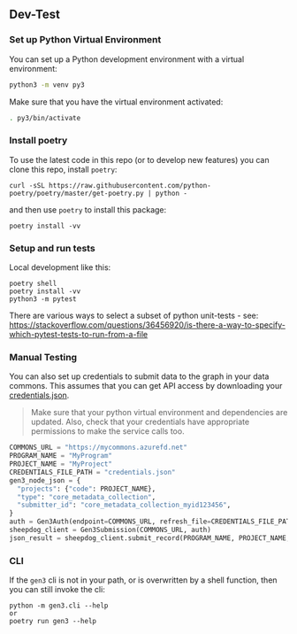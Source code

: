 ## Dev-Test

### Set up Python Virtual Environment

You can set up a Python development environment with a virtual environment:

```bash
python3 -m venv py3
```

Make sure that you have the virtual environment activated:

```bash
. py3/bin/activate
```

### Install poetry

To use the latest code in this repo (or to develop new features) you can clone this repo, install `poetry`:

```
curl -sSL https://raw.githubusercontent.com/python-poetry/poetry/master/get-poetry.py | python -
```

and then use `poetry` to install this package:

```
poetry install -vv
```


### Setup and run tests

Local development like this:

```
poetry shell
poetry install -vv
python3 -m pytest
```

There are various ways to select a subset of python unit-tests - see: https://stackoverflow.com/questions/36456920/is-there-a-way-to-specify-which-pytest-tests-to-run-from-a-file

### Manual Testing

You can also set up credentials to submit data to the graph in your data commons.  This assumes that you can get API access by downloading your [credentials.json](https://docs.gen3.org/gen3-resources/user-guide/using-api/#credentials-to-send-api-requests).

> Make sure that your python virtual environment and dependencies are updated.  Also, check that your credentials have appropriate permissions to make the service calls too.
```python
COMMONS_URL = "https://mycommons.azurefd.net"
PROGRAM_NAME = "MyProgram"
PROJECT_NAME = "MyProject"
CREDENTIALS_FILE_PATH = "credentials.json"
gen3_node_json = {
  "projects": {"code": PROJECT_NAME},
  "type": "core_metadata_collection",
  "submitter_id": "core_metadata_collection_myid123456",
}
auth = Gen3Auth(endpoint=COMMONS_URL, refresh_file=CREDENTIALS_FILE_PATH)
sheepdog_client = Gen3Submission(COMMONS_URL, auth)
json_result = sheepdog_client.submit_record(PROGRAM_NAME, PROJECT_NAME, gen3_node_json)
```

### CLI

If the `gen3` cli is not in your path, or is overwritten by a shell function, then you can still invoke the cli:

```
python -m gen3.cli --help
or
poetry run gen3 --help
```
